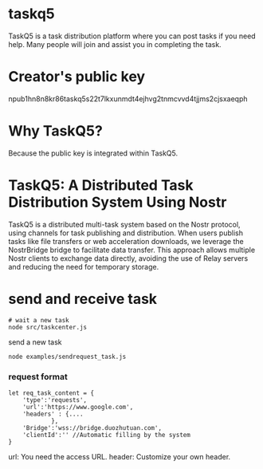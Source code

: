 # taskq5
TaskQ5 is a task distribution platform where you can post tasks if you need help. Many people will join and assist you in completing the task.

# Creator's public key
npub1hn8n8kr86taskq5s22t7lkxunmdt4ejhvg2tnmcvvd4tjjms2cjsxaeqph


# Why TaskQ5? 
Because the public key is integrated within TaskQ5.

# TaskQ5: A Distributed Task Distribution System Using Nostr
TaskQ5 is a distributed multi-task system based on the Nostr protocol, using channels for task publishing and distribution. When users publish tasks like file transfers or web acceleration downloads, we leverage the NostrBridge bridge to facilitate data transfer. This approach allows multiple Nostr clients to exchange data directly, avoiding the use of Relay servers and reducing the need for temporary storage. 

# send and receive task
``` 
# wait a new task
node src/taskcenter.js
``` 

send a new task

```
node examples/sendrequest_task.js
```

### request format
```
let req_task_content = {
    'type':'requests',
    'url':'https://www.google.com', 
    'headers' : {....
            },
    'Bridge':'wss://bridge.duozhutuan.com',
    'clientId':'' //Automatic filling by the system
}

```

url: You need the access URL.
header: Customize your own header.


